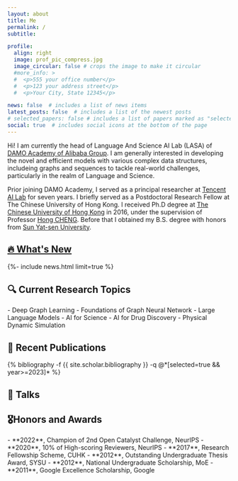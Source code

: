 ```yaml
---
layout: about
title: Me
permalink: /
subtitle: 

profile:
  align: right
  image: prof_pic_compress.jpg
  image_circular: false # crops the image to make it circular
  #more_info: >
  #  <p>555 your office number</p>
  #  <p>123 your address street</p>
  #  <p>Your City, State 12345</p>

news: false  # includes a list of news items
latest_posts: false  # includes a list of the newest posts
# selected_papers: false # includes a list of papers marked as "selected={true}"
social: true  # includes social icons at the bottom of the page
---
```

Hi! I am currently the head of Language And Science AI Lab (LASA) of [DAMO Academy of Alibaba Group](https://damo.alibaba.com/). I am generally interested in developing the novel and efficient models with various complex data structures, includeing graphs and sequences to tackle real-world challenges, particularly in the realm of Language and Science.

Prior joining DAMO Academy, I served as a principal researcher at [Tencent AI Lab](https://ai.tencent.com/) for seven years. I briefly served as a Postdoctoral Research Fellow at The Chinese University of Hong Kong. I received Ph.D degree at [The Chinese University of Hong Kong](https://www.cuhk.edu.hk/) in 2016, under the supervision of Professor [Hong CHENG](https://www1.se.cuhk.edu.hk/~hcheng/). Before that I obtained my B.S. degree with honors from [Sun Yat-sen University](https://www.sysu.edu.cn/).



<h2 class="publications"><a href="{{ '/news/' | relative_url }}" style="color: inherit;">🔥 What's New </a></h2>
<div class="news">
{%- include news.html limit=true %}
</div>

<h2 class="publications">🔍 Current Research Topics</h2>
- Deep Graph Learning
   - Foundations of Graph Neural Network
- Large Language Models
- AI for Science
   - AI for Drug Discovery
   - Physical Dynamic Simulation



## 📝 Recent Publications
<div class="publications">
{% bibliography -f {{ site.scholar.bibliography }} -q @*[selected=true && year>=2023]* %}
</div>

<!-- ## 💬 Talks -->
<h2 id="talks" class="publications">💬 Talks</h2>

<h2 id="honors-and-awards" class="publications">🎖Honors and Awards</h2>
 - **2022**, Champion of 2nd Open Catalyst Challenge, NeurIPS
 - **2020**, 10% of High-scoring Reviewers, NeurIPS
 - **2017**, Research Fellowship Scheme, CUHK
 - **2012**, Outstanding Undergraduate Thesis Award, SYSU
 - **2012**, National Undergraduate Scholarship, MoE
 - **2011**, Google Excellence Scholarship, Google
